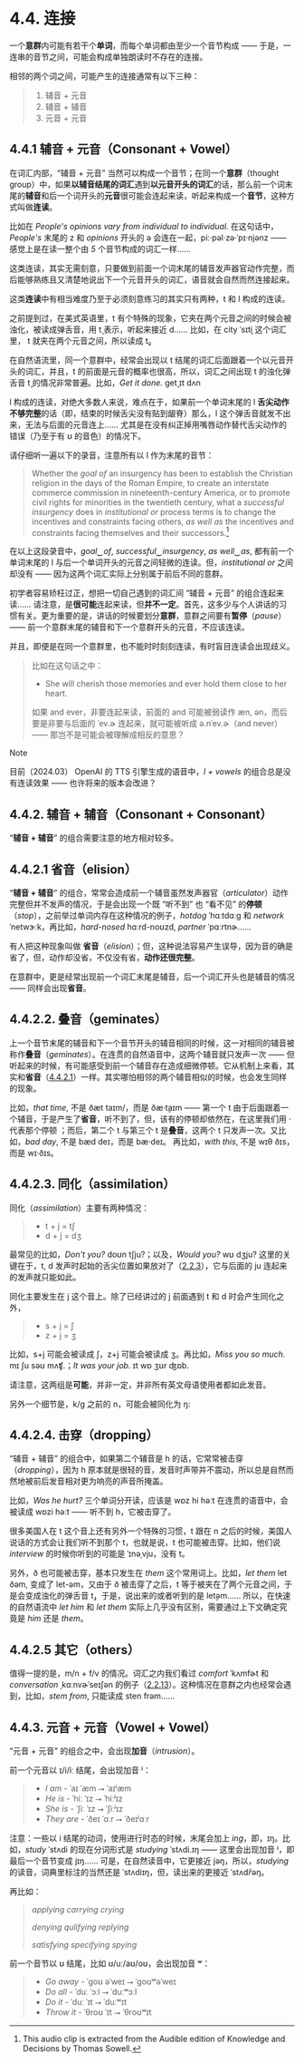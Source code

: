 # 4.4. 连接

一个**意群**内可能有若干个**单词**，而每个单词都由至少一个音节构成 —— 于是，一连串的音节之间，可能会构成单独朗读时不存在的连接。

相邻的两个词之间，可能产生的连接通常有以下三种：

> 1. 辅音 + 元音
> 2. 辅音 + 辅音
> 3. 元音 + 元音

## 4.4.1 辅音 + 元音（Consonant + Vowel）

在词汇内部，“辅音 + 元音” 当然可以构成一个音节；在同一个**意群**（thought group）中，如果**以辅音结尾的词汇**遇到**以元音开头的词汇**的话，那么前一个词末尾的**辅音**和后一个词开头的**元音**很可能会连起来读，听起来构成一个**音节**，这种方式叫做**连读**。

比如在 *People's opinions vary from individual to individual.*<span class="speak-word-inline" data-audio-us-male="/audios/sentence-opinions-vary-alloy.mp3" data-audio-us-female="/audios/sentence-opinions-vary-nova.mp3"></span> 在这句话中，*People's* 末尾的 <span class="pho">z</span> 和 *opinions* 开头的 <span class="pho">ə</span> 会连在一起，<span class="pho alt">piː·pəl·zə·ˈpɪ·njənz</span> —— 感觉上是在读一整个由 *5* 个音节构成的词汇一样……

这类连读，其实无需刻意，只要做到前面一个词末尾的辅音发声器官动作完整，而后能够熟练且又清楚地说出下一个元音开头的词汇，语音就会自然而然连接起来。

这类**连读**中有相当难度乃至于必须刻意练习的其实只有两种，<span class="pho">t</span> 和 <span class="pho">l</span> 构成的连读。

之前提到过，在美式英语里，<span class="pho">t</span> 有个特殊的现象，它夹在两个元音之间的时候会被浊化，被读成弹舌音，用 <span class="pho">t̬</span> 表示，听起来接近 <span class="pho">d</span>…… 比如，在 city <span class="pho alt">ˈsɪt̬i</span><span class="speak-word-inline" data-audio-us-male="/audios/city-us-male.mp3" data-audio-us-female="/audios/city-us-female.mp3"></span> 这个词汇里， <span class="pho">t</span> 就夹在两个元音之间，所以读成 <span class="pho">t̬</span>。

在自然语流里，同一个意群中，经常会出现以 <span class="pho">t</span> 结尾的词汇后面跟着一个以元音开头的词汇，并且，<span class="pho">t</span> 的前面是元音的概率也很高，所以，词汇之间出现 <span class="pho">t</span> 的浊化弹舌音 <span class="pho">t̬</span> 的情况非常普遍。比如，*Get it done.* <span class="pho alt">ɡet̬ ɪt dʌn</span><span class="speak-word-inline" data-audio-us-male="/audios/sentence-it-done-alloy.mp3" data-audio-us-female="/audios/sentence-it-done-nova.mp3"></span>

<span class="pho">l</span> 构成的连读，对绝大多数人来说，难点在于，如果前一个单词末尾的 <span class="pho">l</span> **舌尖动作不够完整**的话（即，结束的时候舌尖没有贴到龈脊）那么，<span class="pho">l</span> 这个弹舌音就发不出来，无法与后面的元音连上…… 尤其是在没有纠正掉用嘴唇动作替代舌尖动作的错误（乃至于有 <span class="pho">ʊ</span> 的音色）的情况下。

请仔细听一遍以下的录音，注意所有以 <span class="pho">l</span> 作为末尾的音节：

> Whether the *goal of* an insurgency has been to establish the Christian religion in the days of the Roman Empire, to create an interstate commerce commission in nineteenth-century America, or to promote civil rights for minorities in the twentieth century, what a *successful insurgency* does in *institutional or* process terms is to change the incentives and constraints facing others, *as well as* the incentives and constraints facing themselves and their successors.<span class="speak-word-inline" data-audio-us-male="/audios/goal-of.mp3"></span>[^1]

在以上这段录音中，*goal‿of*<span class="speak-word-inline" data-audio-us-male="/audios/goal-of-1.mp3"></span>, *successful‿insurgency*<span class="speak-word-inline" data-audio-us-male="/audios/goal-of-2.mp3"></span>, *as well‿as*<span class="speak-word-inline" data-audio-us-male="/audios/goal-of-3.mp3"></span>, 都有前一个单词末尾的 <span class="pho">l</span> 与后一个单词开头的元音之间轻微的连读。但，*institutional or*<span class="speak-word-inline" data-audio-us-male="/audios/goal-of-4.mp3"></span> 之间却没有 —— 因为这两个词汇实际上分别属于前后不同的意群。

初学者容易矫枉过正，想把一切自己遇到的词汇间 “辅音 + 元音” 的组合连起来读…… 请注意，是**很可能**连起来读，但**并不一定**。首先，这多少与个人讲话的习惯有关。更为重要的是，讲话的时候要划分**意群**，意群之间要有**暂停**（*pause*）—— 前一个意群末尾的辅音和下一个意群开头的元音，不应该连读。

并且，即便是在同一个意群里，也不能时时刻刻连读，有时盲目连读会出现歧义。

> 比如在这句话之中：
>
> * She will cherish those memories and ever hold them close to her heart.<span class="speak-word-inline" data-audio-us-male="/audios/She-will-cherish-those-memories-and-ever-hold-them-close-to-her-heart.-alloy.mp3" data-audio-us-female="/audios/She-will-cherish-those-memories-and-ever-hold-them-close-to-her-heart.-nova.mp3"></span>
>
> 如果 and ever，非要连起来读，前面的 and 可能被弱读作 <span class="pho alt">æn, ən</span>，而后要是非要与后面的 <span class="pho alt">ˈev.ɚ</span> 连起来，就可能被听成 <span class="pho alt">ə.nˈev.ɚ</span>（and never）—— 那岂不是可能会被理解成相反的意思？

> [!Note]
>
> 目前（2024.03） OpenAI 的 TTS 引擎生成的语音中，*<span class="pho">l</span> + vowels* 的组合总是没有连读效果 —— 也许将来的版本会改进？

## 4.4.2. 辅音 + 辅音（Consonant + Consonant）

“**辅音 + 辅音**” 的组合需要注意的地方相对较多。

## 4.4.2.1 省音（elision）

“**辅音 + 辅音**” 的组合，常常会造成前一个辅音虽然发声器官（*articulator*）动作完整但并不发声的情况，于是会出现一个既 “听不到” 也 “看不见” 的**停顿**（*stop*），之前举过单词内存在这种情况的例子，*hotdog* <span class="pho alt">ˈhɑːtdɑːɡ</span><span class="speak-word-inline" data-audio-us-male="/audios/hotdog-us-male.mp3" data-audio-us-female="/audios/hotdog-us-female.mp3"></span> 和 *network* <span class="pho alt">ˈnetwɝːk</span><span class="speak-word-inline" data-audio-us-male="/audios/network-us-male.mp3" data-audio-us-female="/audios/network-us-female.mp3"></span>，再比如，*hard-nosed* <span class="pho alt">hɑːrd-noʊzd</span><span class="speak-word-inline" data-audio-us-male="/audios/hard-nosed-us-male.mp3" data-audio-us-female="/audios/hard-nosed-us-female.mp3"></span>, *partner* <span class="pho alt">ˈpɑːrtnɚ</span><span class="speak-word-inline" data-audio-us-male="/audios/partner-us-male.mp3" data-audio-us-female="/audios/partner-us-female.mp3"></span>……

有人把这种现象叫做 **省音**（*elision*）；但，这种说法容易产生误导，因为音的确是省了，但，动作却没省，不仅没有省，**动作还很完整**。

在意群中，更是经常出现前一个词汇末尾是辅音，后一个词汇开头也是辅音的情况 —— 同样会出现**省音**。

## 4.4.2.2. 叠音（geminates）

上一个音节末尾的辅音和下一个音节开头的辅音相同的时候，这一对相同的辅音被称作**叠音**（*geminates*）。在连贯的自然语音中，这两个辅音就只发声一次 —— 但听起来的时候，有可能感受到前一个辅音存在造成细微停顿。它从机制上来看，其实和**省音**（[4.4.2.1](2.4.3-cc#_2-4-3-1-省音-elision)）一样。其实哪怕相邻的两个辅音相似的时候，也会发生同样的现象。

比如，*that time*, 不是 <span class="pho">ðæt taɪm/</span>，而是 <span class="pho alt">ðæ·t̬aɪm</span><span class="speak-word-inline" data-audio-us-male="/audios/at-that-time-us-male.mp3" data-audio-us-female="/audios/at-that-time-us-female.mp3"></span> —— 第一个 <span class="pho">t</span> 由于后面跟着一个辅音，于是产生了**省音**，听不到了，但，该有的停顿却依然在，在这里我们用 <span class="pho">·</span> 代表那个停顿 ；而后，第二个 <span class="pho">t</span> 与第三个 <span class="pho">t</span> 是**叠音**，这两个 <span class="pho">t</span> 只发声一次。又比如，*bad day*, 不是 <span class="pho alt">bæd deɪ</span>，而是 <span class="pho alt">bæ·deɪ</span><span class="speak-word-inline" data-audio-us-male="/audios/a-bad-day-us-male.mp3" data-audio-us-female="/audios/a-bad-day-us-female.mp3"></span>。 再比如，*with this*, 不是 <span class="pho alt">wɪθ ðɪs</span>，而是 <span class="pho alt">wɪ·ðɪs</span><span class="speak-word-inline" data-audio-us-male="/audios/with-this-us-male.mp3" data-audio-us-female="/audios/with-this-us-female.mp3"></span>。

## 4.4.2.3. 同化（assimilation）

同化（*assimilation*）主要有两种情况：

> * <span class="pho">t</span> + <span class="pho">j</span> = <span class="pho">tʃ</span>
> * <span class="pho">d</span> + <span class="pho">j</span> = <span class="pho">dʒ</span>

最常见的比如，*Don't you?* <span class="pho alt">doʊn tʃju?</span><span class="speak-word-inline" data-audio-us-male="/audios/Dont-you-us-male.mp3" data-audio-us-female="/audios/Dont-you-us-female.mp3"></span>；以及，*Would you?* <span class="pho alt">wʊ dʒju?</span><span class="speak-word-inline" data-audio-us-male="/audios/Would-you-us-male.mp3" data-audio-us-female="/audios/Would-you-us-female.mp3"></span> 这里的关键在于，<span class="pho">t, d</span> 发声时起始的舌尖位置如果放对了（[2.2.3](2.2.3-td)），它与后面的 <span class="pho alt">ju</span> 连起来的发声就只能如此。

同化主要发生在 <span class="pho">j</span> 这个音上。除了已经讲过的 <span class="pho">j</span> 前面遇到 <span class="pho">t</span> 和 <span class="pho">d</span> 时会产生同化之外，

> * <span class="pho">s</span> + <span class="pho">j</span> = <span class="pho">ʃ</span>
> * <span class="pho">z</span> + <span class="pho">j</span> = <span class="pho">ʒ</span>

比如，<span class="pho">s+j</span> 可能会被读成 <span class="pho">ʃ</span>，<span class="pho">z+j</span> 可能会被读成 <span class="pho">ʒ</span>。再比如，*Miss you so much.* <span class="pho alt">mɪ ʃu səʊ mʌʧ.</span><span class="speak-word-inline" data-audio-us-male="/audios/Miss-you-so-much-us-male.mp3" data-audio-us-female="/audios/Miss-you-so-much-us-female.mp3"></span>；*It was your job.* <span class="pho alt">ɪt wɒ ʒʊr ʤɒb.</span><span class="speak-word-inline" data-audio-us-male="/audios/It-was-your-job-us-male.mp3" data-audio-us-female="/audios/It-was-your-job-us-female.mp3"></span>

请注意，这两组是**可能**，并非一定，并非所有英文母语使用者都如此发音。

另外一个细节是，<span class="pho">k/g</span> 之前的 <span class="pho">n</span>，可能会被同化为 <span class="pho">ŋ</span>:

## 4.4.2.4. 击穿（dropping）

“辅音 + 辅音” 的组合中，如果第二个辅音是 <span class="pho">h</span> 的话，它常常被击穿（*dropping*），因为 <span class="pho">h</span> 原本就是很轻的音，发音时声带并不震动，所以总是自然而然地被前后发音相对更为响亮的声音所掩盖。

比如，*Was he hurt?* 三个单词分开读，应该是 <span class="pho alt">wɒz hi həːt</span> 在连贯的语音中，会被读成 <span class="pho alt">wɒzi həːt</span><span class="speak-word-inline" data-audio-us-male="/audios/Was-he-hurt-us-male.mp3" data-audio-us-female="/audios/Was-he-hurt-us-female.mp3"></span> —— 听不到 <span class="pho">h</span>，它被击穿了。

很多美国人在 <span class="pho">t</span> 这个音上还有另外一个特殊的习惯，<span class="pho">t</span> 跟在 <span class="pho">n</span> 之后的时候，美国人说话的方式会让我们听不到那个 <span class="pho">t</span>，也就是说，<span class="pho">t</span> 也可能被击穿。比如，他们说 *interview* 的时候你听到的可能是 <span class="pho alt">ˈɪnəˌvju</span><span class="speak-word-inline" data-audio-us-male="/audios/interview-us-male.mp3" data-audio-us-female="/audios/interview-us-female.mp3"></span>，没有 <span class="pho">t</span>。

另外，<span class="pho">ð</span> 也可能被击穿，基本只发生在 *them* 这个常用词上。比如，*let them* <span class="pho alt">let ðəm</span>, 变成了 <span class="pho alt">let-əm</span>，又由于 <span class="pho">ð</span> 被击穿了之后，<span class="pho">t</span> 等于被夹在了两个元音之间，于是会变成浊化的弹舌音 <span class="pho">t̬</span>，于是，说出来的或者听到的是 <span class="pho alt">let̬əm</span>…… 所以，在快速的自然语流中 *let him* 和 *let them* 实际上几乎没有区别，需要通过上下文确定究竟是 *him* 还是 *them*。

## 4.4.2.5 其它（others）

值得一提的是，<span class="pho">m/n</span> + <span class="pho">f/v</span> 的情况。词汇之内我们看过 *comfort* <span class="pho alt">ˈkʌmfɚt</span><span class="speak-word-inline" data-audio-us-male="/audios/comfort-us-male.mp3" data-audio-us-female="/audios/comfort-us-female.mp3"></span> 和 *conversation* <span class="pho alt">ˌkɑːnvɚˈseɪʃən</span><span class="speak-word-inline" data-audio-us-male="/audios/conversation-us-male.mp3" data-audio-us-female="/audios/conversation-us-female.mp3"></span> 的例子（[2.2.13](2.2.13-mnŋ)）。这种情况在意群之内也经常会遇到，比如，*stem from*, 只能读成 <span class="pho alt">sten frəm</span><span class="speak-word-inline" data-audio-us-male="/audios/stem-from-us-male.mp3" data-audio-us-female="/audios/stem-from-us-female.mp3"></span>……

## 4.4.3. 元音 + 元音（Vowel + Vowel）

“元音 + 元音” 的组合之中，会出现**加音**（*intrusion*）。

前一个元音以 <span class="pho">ɪ/i/iː</span> 结尾，会出现加音 <span class="pho">ʲ</span>：

> - *I am* - <span class="pho alt">ˈaɪ ˈæm</span> ⭢ <span class="pho alt">ˈaɪʲæm</span><span class="speak-word-inline" data-audio-us-male="/audios/I-am-us-male.mp3" data-audio-us-female="/audios/I-am-us-female.mp3"></span>
> - *He is* - <span class="pho alt">ˈhiː ˈɪz</span> ⭢ <span class="pho alt">ˈhiːʲɪz</span><span class="speak-word-inline" data-audio-us-male="/audios/He-is-us-male.mp3" data-audio-us-female="/audios/He-is-us-female.mp3"></span>
> - *She is* - <span class="pho alt">ˈʃiː ˈɪz</span> ⭢ <span class="pho alt">ˈʃiːʲɪz</span><span class="speak-word-inline" data-audio-us-male="/audios/She-is-us-male.mp3" data-audio-us-female="/audios/She-is-us-female.mp3"></span>
> - *They are* - <span class="pho alt">ˈðeɪ ˈɑːr</span> ⭢ <span class="pho alt">ˈðeɪʲɑːr</span><span class="speak-word-inline" data-audio-us-male="/audios/They-are-us-male.mp3" data-audio-us-female="/audios/They-are-us-female.mp3"></span>

注意：一些以 <span class="pho">i</span> 结尾的动词，使用进行时态的时候，末尾会加上 *ing*，即，<span class="pho alt">ɪŋ</span>。比如，*study* <span class="pho alt">ˈstʌdi</span> 的现在分词形式是 *studying* <span class="pho alt">ˈstʌdi.ɪŋ</span> —— 这里会出现加音 <span class="pho">ʲ</span>，即最后一个音节变成 <span class="pho alt">jɪŋ</span>…… 可是，在自然读音中，它更接近 <span class="pho alt">jəŋ</span>，所以，*studying* 的读音，词典里标注的当然还是 <span class="pho alt">ˈstʌdiɪŋ</span>，但，读出来的更接近 <span class="pho alt">ˈstʌdiʲəŋ</span>。

再比如：

> *applying* *carrying* *crying*
>
> *denying* *qulifying* *replying*
>
> *satisfying* *specifying* *spying*

前一个音节以 <span class="pho">ʊ</span> 结尾，比如 <span class="pho">ʊ/uː/aʊ/oʊ</span>，会出现加音 <span class="pho">ʷ</span>：

> - *Go away* - <span class="pho alt">ˈɡoʊ əˈweɪ</span> ⭢ <span class="pho alt">ˈɡoʊʷəˈweɪ</span><span class="speak-word-inline" data-audio-us-male="/audios/Go-away-us-male.mp3" data-audio-us-female="/audios/Go-away-us-female.mp3"></span>
> - *Do all* - <span class="pho alt">ˈduː ˈɔːl</span> ⭢ <span class="pho alt">ˈduːʷɔːl</span><span class="speak-word-inline" data-audio-us-male="/audios/Do-all-us-male.mp3" data-audio-us-female="/audios/Do-all-us-female.mp3"></span>
> - *Do it* - <span class="pho alt">ˈduː ˈɪt</span> ⭢ <span class="pho alt">ˈduːʷɪt</span><span class="speak-word-inline" data-audio-us-male="/audios/Do-it-us-male.mp3" data-audio-us-female="/audios/Do-it-us-female.mp3"></span>
> - *Throw it* - <span class="pho alt">ˈθroʊ ˈɪt</span> ⭢ <span class="pho alt">ˈθroʊʷɪt</span><span class="speak-word-inline" data-audio-us-male="/audios/Throw-it-us-male.mp3" data-audio-us-female="/audios/Throw-it-us-female.mp3"></span>


[^1]: This audio clip is extracted from the Audible edition of Knowledge and Decisions by Thomas Sowell.